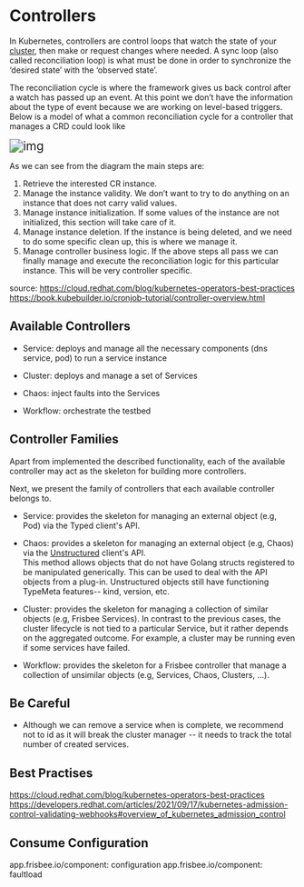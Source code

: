 # Controllers

In Kubernetes, controllers are control loops that watch the state of
your [cluster](https://kubernetes.io/docs/reference/glossary/?all=true#term-cluster), then make or request changes where
needed. A sync loop (also called reconciliation loop) is what must be done in order to synchronize the ‘desired state’
with the ‘observed state’.

The reconciliation cycle is where the framework gives us back control after a watch has passed up an event. At this
point we don’t have the information about the type of event because we are working on level-based triggers. Below is a
model of what a common reconciliation cycle for a controller that manages a CRD could look like



<img src="https://assets.openshift.com/hubfs/Imported_Blog_Media/rafop3.png" alt="img" style="zoom: 150%;" />

As we can see from the diagram the main steps are:

1. Retrieve the interested CR instance.
2. Manage the instance validity. We don’t want to try to do anything on an instance that does not carry valid values.
3. Manage instance initialization. If some values of the instance are not initialized, this section will take care of
   it.
4. Manage instance deletion. If the instance is being deleted, and we need to do some specific clean up, this is where
   we manage it.
5. Manage controller business logic. If the above steps all pass we can finally manage and execute the reconciliation
   logic for this particular instance. This will be very controller specific.

source: https://cloud.redhat.com/blog/kubernetes-operators-best-practices
https://book.kubebuilder.io/cronjob-tutorial/controller-overview.html

## Available Controllers

* Service: deploys and manage all the necessary components (dns service, pod) to run a service instance

* Cluster: deploys and manage a set of Services

* Chaos: inject faults into the Services

* Workflow: orchestrate the testbed

## Controller Families

Apart from implemented the described functionality, each of the available controller may act as the skeleton for
building more controllers.

Next, we present the family of controllers that each available controller belongs to.

* Service: provides the skeleton for managing an external object (e.g, Pod) via the Typed client's API.

* Chaos: provides a skeleton for managing an external object (e.g, Chaos) via
  the [Unstructured](https://pkg.go.dev/k8s.io/apimachinery/pkg/apis/meta/v1/unstructured#Unstructured) client's API.  
  This method allows objects that do not have Golang structs registered to be manipulated generically. This can be used
  to deal with the API objects from a plug-in. Unstructured objects still have functioning TypeMeta features-- kind,
  version, etc.

* Cluster: provides the skeleton for managing a collection of similar objects (e.g, Frisbee Services). In contrast to
  the previous cases, the cluster lifecycle is not tied to a particular Service, but it rather depends on the aggregated
  outcome. For example, a cluster may be running even if some services have failed.

* Workflow:  provides the skeleton for a Frisbee controller that manage a collection of unsimilar objects (e.g,
  Services, Chaos, Clusters, ...).

## Be Careful

* Although we can remove a service when is complete, we recommend not to id as it will break the cluster manager -- it
  needs to track the total number of created services.

## Best Practises

https://cloud.redhat.com/blog/kubernetes-operators-best-practices
https://developers.redhat.com/articles/2021/09/17/kubernetes-admission-control-validating-webhooks#overview_of_kubernetes_admission_control

## Consume Configuration
app.frisbee.io/component: configuration
app.frisbee.io/component: faultload